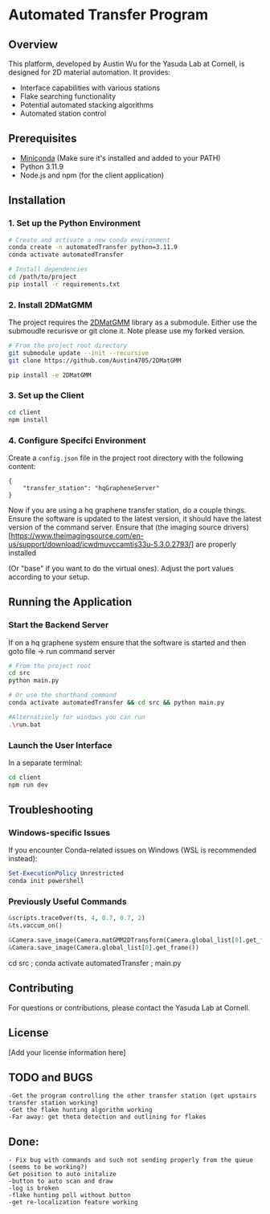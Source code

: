 # Automated Transfer Program

## Overview
This platform, developed by Austin Wu for the Yasuda Lab at Cornell, is designed for 2D material automation. It provides:
- Interface capabilities with various stations
- Flake searching functionality
- Potential automated stacking algorithms
- Automated station control

## Prerequisites
- [Miniconda](https://docs.conda.io/en/latest/miniconda.html) (Make sure it's installed and added to your PATH)
- Python 3.11.9
- Node.js and npm (for the client application)

## Installation

### 1. Set up the Python Environment
```bash
# Create and activate a new conda environment
conda create -n automatedTransfer python=3.11.9
conda activate automatedTransfer

# Install dependencies
cd /path/to/project
pip install -r requirements.txt
```

### 2. Install 2DMatGMM
The project requires the [2DMatGMM](https://github.com/Austin4705/2DMatGMM) library as a submodule. Either use the submoudle recurisve or git clone it. Note please use my forked version.
```bash
# From the project root directory
git submodule update --init --recursive
git clone https://github.com/Austin4705/2DMatGMM

pip install -e 2DMatGMM
```

### 3. Set up the Client
```bash
cd client
npm install
```

### 4. Configure Specifci Environment 
Create a `config.json` file in the project root directory with the following content:
```plaintext
{
    "transfer_station": "hqGrapheneServer"
}
```
Now if you are using a hq graphene transfer station, do a couple things. Ensure the software is updated to the latest version, it should have the latest version of the command server. Ensure that (the imaging source drivers)[https://www.theimagingsource.com/en-us/support/download/icwdmuvccamtis33u-5.3.0.2793/] are properly installed


(Or "base" if you want to do the virtual ones). Adjust the port values according to your setup.

## Running the Application

### Start the Backend Server
If on a hq graphene system ensure that the software is started and then goto file -> run command server 

```bash
# From the project root
cd src
python main.py

# Or use the shorthand command
conda activate automatedTransfer && cd src && python main.py

#Alternatively for windows you can run 
.\run.bat
```

### Launch the User Interface
In a separate terminal:
```bash
cd client
npm run dev
```

## Troubleshooting

### Windows-specific Issues
If you encounter Conda-related issues on Windows (WSL is recommended instead):
```powershell
Set-ExecutionPolicy Unrestricted
conda init powershell
```

### Previously Useful Commands
```python
&scripts.traceOver(ts, 4, 0.7, 0.7, 2)
&ts.vaccum_on()

&Camera.save_image(Camera.matGMM2DTransform(Camera.global_list[0].get_frame()))
&Camera.save_image(Camera.global_list[0].get_frame())
```

cd src ; conda activate automatedTransfer ; main.py 
## Contributing
For questions or contributions, please contact the Yasuda Lab at Cornell.

## License
[Add your license information here]

## TODO and BUGS
    -Get the program controlling the other transfer station (get upstairs transfer station working)
    -Get the flake hunting algorithm working
    -Far away: get theta detection and outlining for flakes
    
## Done:
    - Fix bug with commands and such not sending properly from the queue (seems to be working?)
    Get position to auto initalize 
    -button to auto scan and draw
    -log is broken
    -flake hunting poll without button
    -get re-localization feature working

